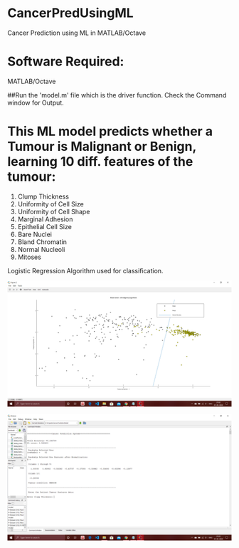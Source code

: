 # CancerPredUsingML
Cancer Prediction using ML in MATLAB/Octave

# Software Required:
MATLAB/Octave


##Run the 'model.m' file which is the driver function. Check the Command window for Output.

# This ML model predicts whether a Tumour is Malignant or Benign, learning 10 diff. features of the tumour:
1) Clump Thickness
2) Uniformity of Cell Size
3) Uniformity of Cell Shape
4) Marginal Adhesion
5) Epithelial Cell Size
6) Bare Nuclei
7) Bland Chromatin
8) Normal Nucleoli
9) Mitoses

Logistic Regression Algorithm used for classification.

![Decision Boundary](https://github.com/soumyadeeptadas/CancerPredUsingML/blob/master/images/Screenshot%20(332).png)

![Output & Accuracies](https://github.com/soumyadeeptadas/CancerPredUsingML/blob/master/images/Screenshot%20(333).png)
